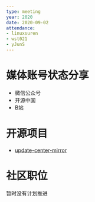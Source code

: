 ```yaml
---
type: meeting
year: 2020
date: 2020-09-02
attendance:
- linuxsuren
- wst021
- yJunS
---
```


# 媒体账号状态分享

* 微信公众号
* 开源中国
* B站

# 开源项目

* [update-center-mirror](https://github.com/jenkins-zh/update-center-mirror/)

# 社区职位

暂时没有计划推进
